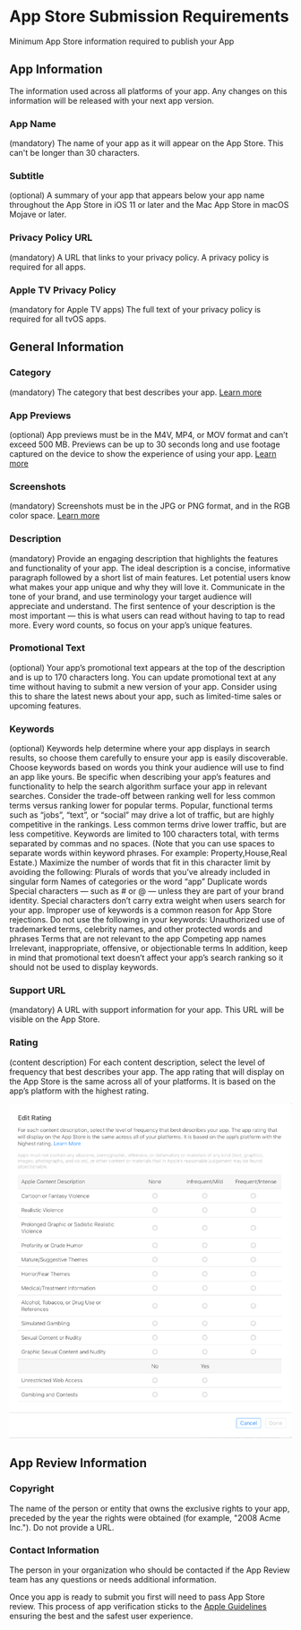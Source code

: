 # App Store Submission Requirements
Minimum App Store information required to publish your App

## App Information

The information used across all platforms of your app. Any changes on this information will be released with your next app version.

### App Name
(mandatory) 
The name of your app as it will appear on the App Store. This can't be longer than 30 characters.

### Subtitle
(optional) 
A summary of your app that appears below your app name throughout the App Store in iOS 11 or later and the Mac App Store in macOS Mojave or later. 

### Privacy Policy URL
(mandatory)
A URL that links to your privacy policy. A privacy policy is required for all apps.

### Apple TV Privacy Policy
(mandatory for Apple TV apps)
The full text of your privacy policy is required for all tvOS apps.


## General Information

### Category
(mandatory)
The category that best describes your app. [Learn more](https://developer.apple.com/app-store/categories/)

### App Previews
(optional)
App previews must be in the M4V, MP4, or MOV format and can’t exceed 500 MB. Previews can be up to 30 seconds long and use footage captured on the device to show the experience of using your app. [Learn more](https://developer.apple.com/app-store/app-previews/)

### Screenshots 
(mandatory)
Screenshots must be in the JPG or PNG format, and in the RGB color space.  [Learn more](https://help.apple.com/app-store-connect/#/devd274dd925)

### Description
(mandatory)
Provide an engaging description that highlights the features and functionality of your app. The ideal description is a concise, informative paragraph followed by a short list of main features. Let potential users know what makes your app unique and why they will love it. Communicate in the tone of your brand, and use terminology your target audience will appreciate and understand. The first sentence of your description is the most important — this is what users can read without having to tap to read more. Every word counts, so focus on your app’s unique features.

### Promotional Text 
(optional)
Your app’s promotional text appears at the top of the description and is up to 170 characters long. You can update promotional text at any time without having to submit a new version of your app. Consider using this to share the latest news about your app, such as limited-time sales or upcoming features.

### Keywords 
(optional)
Keywords help determine where your app displays in search results, so choose them carefully to ensure your app is easily discoverable. Choose keywords based on words you think your audience will use to find an app like yours. Be specific when describing your app’s features and functionality to help the search algorithm surface your app in relevant searches. Consider the trade-off between ranking well for less common terms versus ranking lower for popular terms. Popular, functional terms such as “jobs”, “text”, or “social” may drive a lot of traffic, but are highly competitive in the rankings. Less common terms drive lower traffic, but are less competitive.
Keywords are limited to 100 characters total, with terms separated by commas and no spaces. (Note that you can use spaces to separate words within keyword phrases. For example: Property,House,Real Estate.) Maximize the number of words that fit in this character limit by avoiding the following:
Plurals of words that you’ve already included in singular form
Names of categories or the word “app”
Duplicate words
Special characters — such as # or @ — unless they are part of your brand identity. Special characters don’t carry extra weight when users search for your app.
Improper use of keywords is a common reason for App Store rejections. Do not use the following in your keywords:
Unauthorized use of trademarked terms, celebrity names, and other protected words and phrases
Terms that are not relevant to the app
Competing app names
Irrelevant, inappropriate, offensive, or objectionable terms
In addition, keep in mind that promotional text doesn’t affect your app’s search ranking so it should not be used to display keywords.


### Support URL 
(mandatory)
A URL with support information for your app. This URL will be visible on the App Store.

### Rating 
(content description)
For each content description, select the level of frequency that best describes your app. The app rating that will display on the App Store is the same across all of your platforms. It is based on the app’s platform with the highest rating. 

![content-description](images/content-description.png)

## App Review Information

### Copyright

The name of the person or entity that owns the exclusive rights to your app, preceded by the year the rights were obtained (for example, "2008 Acme Inc."). Do not provide a URL.

### Contact Information
The person in your organization who should be contacted if the App Review team has any questions or needs additional information.

Once you app is ready to submit you first will need to pass App Store review. This process of app verification sticks to the [Apple Guidelines](https://developer.apple.com/app-store/review/guidelines/) ensuring the best and the safest user experience.


